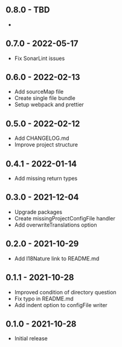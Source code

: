 ## 0.8.0 - TBD

*
## 0.7.0 - 2022-05-17

* Fix SonarLint issues

## 0.6.0 - 2022-02-13

* Add sourceMap file
* Create single file bundle 
* Setup webpack and prettier

## 0.5.0 - 2022-02-12

* Add CHANGELOG.md
* Improve project structure

## 0.4.1 - 2022-01-14

* Add missing return types

## 0.3.0 - 2021-12-04

* Upgrade packages
* Create missingProjectConfigFile handler
* Add overwriteTranslations option

## 0.2.0 - 2021-10-29

* Add I18Nature link to README.md

## 0.1.1 - 2021-10-28

* Improved condition of directory question
* Fix typo in README.md
* Add indent option to configFile writer

## 0.1.0 - 2021-10-28

* Initial release
